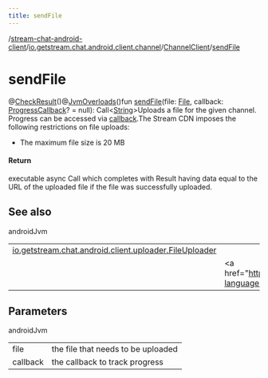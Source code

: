 ```yaml
---
title: sendFile
---
```

/[stream-chat-android-client](../../index.md)/[io.getstream.chat.android.client.channel](../index.md)/[ChannelClient](index.md)/[sendFile](sendFile.md)  
  
  
  
# sendFile  
@[CheckResult](https://developer.android.com/reference/kotlin/androidx/annotation/CheckResult.html)()@[JvmOverloads](https://kotlinlang.org/api/latest/jvm/stdlib/kotlin.jvm/-jvm-overloads/index.html)()fun [sendFile](sendFile.md)(file: [File](https://developer.android.com/reference/kotlin/java/io/File.html), callback: [ProgressCallback](../../io.getstream.chat.android.client.utils/ProgressCallback/index.md)? = null): Call&lt;[String](https://kotlinlang.org/api/latest/jvm/stdlib/kotlin/-string/index.html)&gt;Uploads a file for the given channel. Progress can be accessed via [callback](sendFile.md).The Stream CDN imposes the following restrictions on file uploads:<ul><li>The maximum file size is 20 MB</li></ul>  
  
#### Return  
executable async Call which completes with Result having data equal to the URL of the uploaded file if the file was successfully uploaded.  
  
## See also  
  
androidJvm  
  
| | |
|---|---|
| <a name="io.getstream.chat.android.client.channel/ChannelClient/sendFile/#java.io.File#io.getstream.chat.android.client.utils.ProgressCallback?/PointingToDeclaration/"></a>[io.getstream.chat.android.client.uploader.FileUploader](../../io.getstream.chat.android.client.uploader/FileUploader/index.md)| <a name="io.getstream.chat.android.client.channel/ChannelClient/sendFile/#java.io.File#io.getstream.chat.android.client.utils.ProgressCallback?/PointingToDeclaration/"></a>|
| <a name="io.getstream.chat.android.client.channel/ChannelClient/sendFile/#java.io.File#io.getstream.chat.android.client.utils.ProgressCallback?/PointingToDeclaration/"></a>| <a name="io.getstream.chat.android.client.channel/ChannelClient/sendFile/#java.io.File#io.getstream.chat.android.client.utils.ProgressCallback?/PointingToDeclaration/"></a>&lt;a href="https://getstream.io/chat/docs/android/file_uploads/?language=kotlin"&gt;File Uploads&lt;/a&gt;|
  
  
  
## Parameters  
  
androidJvm  
  
| | |
|---|---|
| <a name="io.getstream.chat.android.client.channel/ChannelClient/sendFile/#java.io.File#io.getstream.chat.android.client.utils.ProgressCallback?/PointingToDeclaration/"></a>file| <a name="io.getstream.chat.android.client.channel/ChannelClient/sendFile/#java.io.File#io.getstream.chat.android.client.utils.ProgressCallback?/PointingToDeclaration/"></a>the file that needs to be uploaded|
| <a name="io.getstream.chat.android.client.channel/ChannelClient/sendFile/#java.io.File#io.getstream.chat.android.client.utils.ProgressCallback?/PointingToDeclaration/"></a>callback| <a name="io.getstream.chat.android.client.channel/ChannelClient/sendFile/#java.io.File#io.getstream.chat.android.client.utils.ProgressCallback?/PointingToDeclaration/"></a>the callback to track progress|
  

